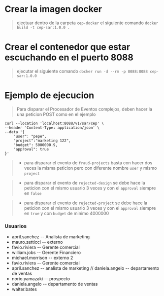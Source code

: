 # Crear la imagen docker 
> ejectuar dentro de la carpeta `cep-docker` el siguiente comando `docker build -t cep-sar:1.0.0 .`

# Crear el contenedor que estar escuchando en el puerto 8088
> ejecutar el siguiente comando `docker run -d --rm -p 8088:8088 cep-sar:1.0.0`

# Ejemplo de ejecucion
> Para disparar el Procesador de Eventos complejos, deben hacer la una peticion POST como en el ejemplo

```
curl --location 'localhost:8088/v1/sar/cep' \
--header 'Content-Type: application/json' \
--data '{
    "user": "pepe",
    "project":"marketing 122",
    "budget": 5000000.9,
    "approval": true
}'
```

> - para disparar el evento de `fraud-projects` basta con hacer dos veces la misma peticion pero con diferente nombre `user` y mismo `project`

> - para disparar el evento de `rejected-design` se debe hace la peticion con el mismo usuario 3 veces y con el `approval` siempre en `false`

> - para disparar el evento de `rejected-project` se debe hace la peticion con el mismo usuario 3 veces y con el `approval` siempre en `true` y con `budget` de minimo 4000000



### Usuarios
- april.sanchez -- Analista de marketing
- mauro.zetticci -- externo
- favio.riviera -- Gerente comercial
- william.jobs -- Gerente Financiero
- michael.morrison -- externo 2
- favio.riviera -- Gerente comercial
- april.sanchez -- analista de marketing // daniela.angelo -- departamento de ventas
- norio.yamazaki -- prospecto
- daniela.angelo -- departamento de ventas
- walter.bates